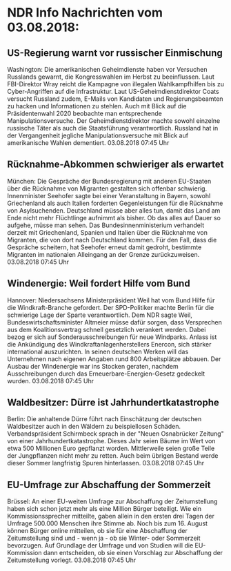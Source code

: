 # NDR Info Nachrichten vom 03.08.2018:


## US-Regierung warnt vor russischer Einmischung
Washington:	Die amerikanischen Geheimdienste haben vor Versuchen Russlands gewarnt, die Kongresswahlen im Herbst zu beeinflussen. Laut FBI-Direktor Wray reicht die Kampagne von illegalen Wahlkampfhilfen bis zu Cyber-Angriffen auf die Infrastruktur. Laut US-Geheimdienstdirektor Coats versucht Russland zudem, E-Mails von Kandidaten und Regierungsbeamten zu hacken und Informationen zu stehlen. Auch mit Blick auf die Präsidentenwahl 2020 beobachte man entsprechende Manipulationsversuche. Der Geheimdienstdirektor machte sowohl einzelne russische Täter als auch die Staatsführung verantwortlich. Russland hat in der Vergangenheit jegliche Manipulationsversuche mit Blick auf amerikanische Wahlen dementiert. 03.08.2018 07:45 Uhr 

## Rücknahme-Abkommen schwieriger als erwartet
München: Die Gespräche der Bundesregierung mit anderen EU-Staaten über die Rücknahme von Migranten gestalten sich offenbar schwierig. Innenminister Seehofer sagte bei einer Veranstaltung in Bayern, sowohl Griechenland als auch Italien forderten Gegenleistungen für die Rücknahme von Asylsuchenden. Deutschland müsse aber alles tun, damit das Land am Ende nicht mehr Flüchtlinge aufnimmt als bisher. Ob das alles auf Dauer so aufgehe, müsse man sehen. Das Bundesinnenministerium verhandelt derzeit mit Griechenland, Spanien und Italien über die Rücknahme von Migranten, die von dort nach Deutschland kommen. Für den Fall, dass die Gespräche scheitern, hat Seehofer erneut damit gedroht, bestimmte Migranten im nationalen Alleingang an der Grenze zurückzuweisen. 03.08.2018 07:45 Uhr 

## Windenergie: Weil fordert Hilfe vom Bund
Hannover:	Niedersachsens Ministerpräsident Weil hat vom Bund Hilfe für die Windkraft-Branche gefordert. Der SPD-Politiker machte Berlin für die schwierige Lage der Sparte verantwortlich. Dem NDR sagte Weil, Bundeswirtschaftsminister Altmeier müsse dafür sorgen, dass Versprechen aus dem Koalitionsvertrag schnell gesetzlich verankert werden. Dabei bezog er sich auf Sonderausschreibungen für neue Windparks. Anlass ist die Ankündigung des Windkraftanlagenherstellers Enercon, sich stärker international auszurichten. In seinen deutschen Werken will das Unternehmen nach eigenen Angaben rund 800 Arbeitsplätze abbauen. Der Ausbau der Windenergie war ins Stocken geraten, nachdem Ausschreibungen durch das Erneuerbare-Energien-Gesetz gedeckelt wurden. 03.08.2018 07:45 Uhr 

## Waldbesitzer: Dürre ist Jahrhundertkatastrophe
Berlin:	Die anhaltende Dürre führt nach Einschätzung der deutschen Waldbesitzer auch in den Wäldern zu beispiellosen Schäden. Verbandspräsident Schirmbeck sprach in der "Neuen Osnabrücker Zeitung" von einer Jahrhundertkatastrophe. Dieses Jahr seien Bäume im Wert von etwa 500 Millionen Euro gepflanzt worden. Mittlerweile seien große Teile der Jungpflanzen nicht mehr zu retten. Auch beim übrigen Bestand werde dieser Sommer langfristig Spuren hinterlassen. 03.08.2018 07:45 Uhr 

## EU-Umfrage zur Abschaffung der Sommerzeit
Brüssel: An einer EU-weiten Umfrage zur Abschaffung der Zeitumstellung haben sich schon jetzt mehr als eine Million Bürger beteiligt. Wie ein Kommissionssprecher mitteilte, gaben allein in den ersten drei Tagen der Umfrage 500.000 Menschen ihre Stimme ab. Noch bis zum 16. August können Bürger online mitteilen, ob sie für eine Abschaffung der Zeitumstellung sind und - wenn ja - ob sie Winter- oder Sommerzeit bevorzugen. Auf Grundlage der Umfrage und von Studien will die EU-Kommission dann entscheiden, ob sie einen Vorschlag zur Abschaffung der Zeitumstellung vorlegt. 03.08.2018 07:45 Uhr 
